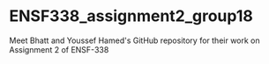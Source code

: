 # ENSF338_assignment2_group18
Meet Bhatt and Youssef Hamed's GitHub repository for their work on Assignment 2 of ENSF-338
